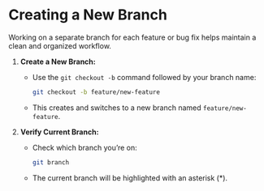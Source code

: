 
# Creating a New Branch

Working on a separate branch for each feature or bug fix helps maintain a clean and organized workflow.

1. **Create a New Branch:**
   - Use the `git checkout -b` command followed by your branch name:
     ```bash
     git checkout -b feature/new-feature
     ```
   - This creates and switches to a new branch named `feature/new-feature`.

2. **Verify Current Branch:**
   - Check which branch you’re on:
     ```bash
     git branch
     ```
   - The current branch will be highlighted with an asterisk (*).
